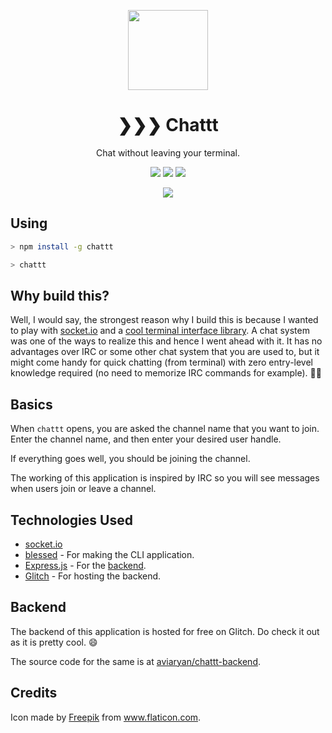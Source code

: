 <p align="center">
 <img src="https://user-images.githubusercontent.com/4047597/36716307-e6c24506-1bbf-11e8-8bfe-cc151874f332.png" width="128px">
</p>

<h1 align="center">
	❯❯❯ Chattt
</h1>

<p align="center">
Chat without leaving your terminal.
</p>

<p align="center">
<a href="https://www.npmjs.com/package/chattt"><img src="https://img.shields.io/npm/v/chattt.svg"></a>
<a href="https://www.npmjs.com/package/chattt"><img src="https://img.shields.io/npm/dm/chattt.svg"></a>
<a href="https://www.npmjs.com/package/chattt"><img src="https://img.shields.io/npm/l/chattt.svg"></a>
</p>

<p align="center">
 <img src="https://user-images.githubusercontent.com/4047597/36725003-e922a082-1bda-11e8-9b08-2537a8a05529.gif">
</p>


## Using

```sh
> npm install -g chattt

> chattt
```


## Why build this?

Well, I would say, the strongest reason why I build this is because I wanted to play with [socket.io](https://socket.io/) and a [cool terminal interface library](https://github.com/chjj/blessed).
A chat system was one of the ways to realize this and hence I went ahead with it.
It has no advantages over IRC or some other chat system that you are used to, but it might come handy for quick chatting (from terminal) with zero entry-level knowledge required (no need to memorize IRC commands for example). 🍰✨


## Basics

When `chattt` opens, you are asked the channel name that you want to join. Enter the channel name, and then enter your desired user handle.

If everything goes well, you should be joining the channel.

The working of this application is inspired by IRC so you will see messages when users join or leave a channel.


## Technologies Used

* [socket.io](https://socket.io)
* [blessed](https://github.com/chjj/blessed) - For making the CLI application.
* [Express.js](https://expressjs.com/) - For the [backend](#backend).
* [Glitch](https://glitch.com) - For hosting the backend.


## Backend

The backend of this application is hosted for free on Glitch. 
Do check it out as it is pretty cool. 😄

The source code for the same is at [aviaryan/chattt-backend](https://github.com/aviaryan/chattt-backend).


## Credits

Icon made by [Freepik](https://www.flaticon.com/authors/freepik) from www.flaticon.com.
